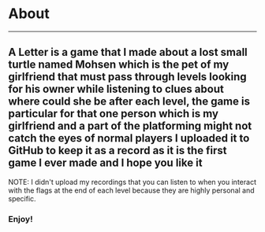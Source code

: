# About
---
A Letter is a game that I made about a lost small turtle named Mohsen which is the pet of my girlfriend that must pass through levels looking for his owner while listening to clues about where could she be after each level, the game is particular for that one person which is my girlfriend and a part of the platforming might not catch the eyes of normal players
I uploaded it to GitHub to keep it as a record as it is the first game I ever made and I hope you like it
---
NOTE: I didn't upload my recordings that you can listen to when you interact with the flags at the end of each level because they are highly personal and specific.
### Enjoy!
